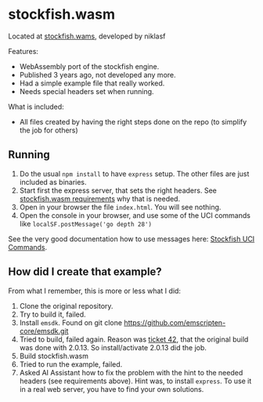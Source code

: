# stockfish.wasm

Located at [stockfish.wams](https://github.com/niklasf/stockfish.wasm), developed by niklasf

Features:

* WebAssembly port of the stockfish engine.
* Published 3 years ago, not developed any more.
* Had a simple example file that really worked.
* Needs special headers set when running.

What is included:

* All files created by having the right steps done on the repo (to simplify the job for others)

## Running

1. Do the usual `npm install` to have `express` setup. The other files are just included as binaries.
1. Start first the express server, that sets the right headers. See [stockfish.wasm requirements](https://www.npmjs.com/package/stockfish.wasm#requirements) why that is needed.
2. Open in your browser the file `index.html`. You will see nothing.
3. Open the console in your browser, and use some of the UCI commands like `localSF.postMessage('go depth 28')`

See the very good documentation how to use messages here: [Stockfish UCI Commands](https://github.com/official-stockfish/Stockfish/wiki/UCI-&-Commands).

## How did I create that example?

From what I remember, this is more or less what I did:

1. Clone the original repository.
2. Try to build it, failed.
3. Install `emsdk`. Found on git clone https://github.com/emscripten-core/emsdk.git
4. Tried to build, failed again. Reason was [ticket 42](https://github.com/lichess-org/stockfish.wasm/issues/43), that the original build was done with 2.0.13. So install/activate 2.0.13 did the job.
5. Build stockfish.wasm
6. Tried to run the example, failed.
7. Asked AI Assistant how to fix the problem with the hint to the needed headers (see requirements above). Hint was, to install `express`. To use it in a real web server, you have to find your own solutions.